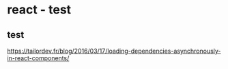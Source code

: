 # react - test
## test

https://tailordev.fr/blog/2016/03/17/loading-dependencies-asynchronously-in-react-components/
